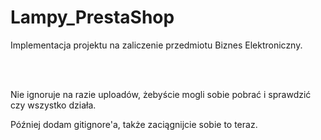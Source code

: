 # Lampy_PrestaShop
Implementacja projektu na zaliczenie przedmiotu Biznes Elektroniczny.

<br/><br/>

Nie ignoruje na razie uploadów, żebyście mogli sobie pobrać i sprawdzić czy wszystko działa.<br/>

Później dodam gitignore'a, także zaciągnijcie sobie to teraz.
